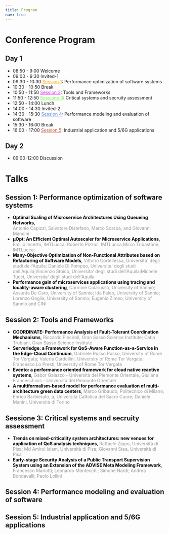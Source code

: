 ```yaml
---
title: Program
nav: true
---
```


# Conference Program

## Day 1	

- 08:50  - 9:00	Welcome
- 09:00  - 9:30	Invited-1
- 09:30  - 10:30 <a style="color:orange" href="#session-1-performance-optimization-of-software-systems">Session 1</a>: Performance optimization of software systems
- 10:30 - 10:50	Break
- 10:50 - 11:50	<a style="color:rgb(234,51,247)" href="#session-2-tools-and-frameworks">Session 2</a>: Tools and Frameworks
- 11:50 - 12:50	<a style="color:rgb(117,252,76)" href="#sessione-3-critical-systems-and-secruity-assessment">Sessione 3</a>: Critical systems and secruity assessment 
- 12:50 - 14:00	Lunch
- 14:00 - 14:30	Invited-2
- 14:30 - 15:30	<a style="color:rgb(89,132,225)" href="#session-4-performance-modeling-and-evaluation-of-software">Session 4</a>: Performance modeling and evaluation of software
- 15:30 - 16:00	Break
- 16:00 - 17:00	<a style="color:rgb(189,75,49)" href="#session-5-industrial-application-and-56g-applications">Session 5</a>: Industrial application and 5/6G applications

## Day 2

- 09:00-12:00 Discussion

# Talks

## Session 1: Performance optimization of software systems

- <span style="color:black">__Optimal Scaling of Microservice Architectures Using Queueing Networks__</span>,  
<span style="color:#999999">Antonio Capizzi, Salvatore Distefano, Marco Scarpa, and Giovanni Mancini</span>
- <span style="color:black">__&#956;Opt: An Efficient Optimal Autoscaler for Microservice Applications__</span>,
<span style="color:#999999">Emilio Incerto, IMTLucca; Roberto Pizziol, IMTLucca;Mirco Tribastone, IMTLucca; </span>
- <span style="color:black">__Many-Objective Optimization of Non-Functional Attributes based on Refactoring of Software Models__</span>,
<span style="color:#999999">Vittorio Cortellessa, Universita' degli studi dell'Aquila; Daniele Di Pompeo, Universita' degli studi dell'Aquila;Vincenzo Stoico, Universita' degli studi dell'Aquila;Michele Tucci, Universita' degli studi dell'Aquila</span>
- <span style="color:black">__Performance gain of microservices applications using tracing and locality-aware clustering__</span>,
<span style="color:#999999">Carmine Colarusso, University of Sannio; Assunta De Caro, University of Sannio; Ida Falco, University of Sannio; Lorenzo Goglia, University of Sannio; Eugenio Zimeo, University of Sannio and CINI</span>

## Session 2: Tools and Frameworks

- <span style="color:black">__COORDINATE: Performance Analysis of Fault-Tolerant Coordination Mechanisms__</span>,
<span style="color:#999999">Riccardo Pinciroli, Gran Sasso Science Institute; Catia Trubiani, Gran Sasso Science Institute</span>
- <span style="color:black">__Serverledge: a Framework for QoS-Aware Function-as-a-Service in the Edge-Cloud Continuum__</span>,
<span style="color:#999999">Gabriele Russo Russo, University of Rome Tor Vergata; Valeria Cardellini, University of Rome Tor Vergata; Francesco Lo Presti, University of Rome Tor Vergata</span>
- <span style="color:black">__Evento: a performance oriented framework for cloud native reactive systems__</span>,
<span style="color:#999999">Gabor Galazzo - Università del Piemonte Orientale, Giuliana Franceschinis - Università del Piemonte Orientale	</span>
- <span style="color:black">__A multiformalism-based model for performance evaluation of multi-architecture green data centers__</span>, 
<span style="color:#999999">Marco Gribaudo, Politecnico di Milano; Enrico Barbierato, a, Università Cattolica del Sacro Cuore; Daniele Manini, Università di Torino</span>

## Sessione 3: Critical systems and secruity assessment 

- <span style="color:black">__Trends on mixed-criticality system architectures: new venues for application of QoS analysis techniques__</span>,
  <span style="color:#999999">Raffaele Zippo, Università di Pisa; Md Amirul Islam, Università di Pisa; Giovanni Stea, Università di Pisa</span>
- <span style="color:black">__Early-stage Security Analysis of a Public Transport Supervision System using an Extension of the ADVISE Meta Modeling Framework__</span>,
  <span style="color:#999999">Francesco Mariotti; Leonardo Montecchi; Simone Nardi; Andrea Bondavalli; Paolo Lollini</span>


## Session 4: Performance modeling and evaluation of software
## Session 5: Industrial application and 5/6G applications